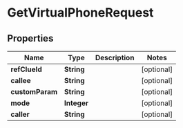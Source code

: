 

# GetVirtualPhoneRequest


## Properties

Name | Type | Description | Notes
------------ | ------------- | ------------- | -------------
**refClueId** | **String** |  |  [optional]
**callee** | **String** |  |  [optional]
**customParam** | **String** |  |  [optional]
**mode** | **Integer** |  |  [optional]
**caller** | **String** |  |  [optional]



